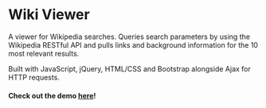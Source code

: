 # Wiki Viewer

A viewer for Wikipedia searches. Queries search parameters by using the Wikipedia RESTful API and pulls links and background information for the 10 most relevant results.

Built with JavaScript, jQuery, HTML/CSS and Bootstrap alongside Ajax for HTTP requests.

#### Check out the demo [here]!

[here]:  https://codepen.io/ibrahim0814/full/zdgbmo/
